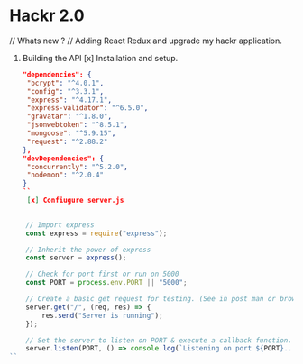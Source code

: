 # Hackr 2.0

// Whats new ?
// Adding React Redux and upgrade my hackr application.

1. Building the API
   [x] Installation and setup.

   ````json
   "dependencies": {
    "bcrypt": "^4.0.1",
    "config": "^3.3.1",
    "express": "^4.17.1",
    "express-validator": "^6.5.0",
    "gravatar": "^1.8.0",
    "jsonwebtoken": "^8.5.1",
    "mongoose": "^5.9.15",
    "request": "^2.88.2"
   },
   "devDependencies": {
    "concurrently": "^5.2.0",
    "nodemon": "^2.0.4"
   }
   ``
    [x] Confiugure server.js
    
```javascript
    // Import express
    const express = require("express");

    // Inherit the power of express
    const server = express();

    // Check for port first or run on 5000
    const PORT = process.env.PORT || "5000";

    // Create a basic get request for testing. (See in post man or browser.)
    server.get("/", (req, res) => {
        res.send("Server is running");
    });

    // Set the server to listen on PORT & execute a callback function.
    server.listen(PORT, () => console.log(`Listening on port ${PORT}...`));
``
